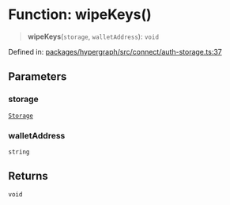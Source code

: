 # Function: wipeKeys()

> **wipeKeys**(`storage`, `walletAddress`): `void`

Defined in: [packages/hypergraph/src/connect/auth-storage.ts:37](https://github.com/hashirpm/hypergraph/blob/ab4ea1cdb9430798142e0d735aac9d31c2cf0ae0/packages/hypergraph/src/connect/auth-storage.ts#L37)

## Parameters

### storage

[`Storage`](../type-aliases/Storage.md)

### walletAddress

`string`

## Returns

`void`
